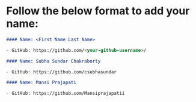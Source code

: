 # Follow the below format to add your name:

<!---copy from line 4 till line 7--->

```markdown
#### Name: <First Name Last Name>

- GitHub: https://github.com/<your-github-username>/
```

```markdown
#### Name: Subha Sundar Chakraborty

- GitHub: https://github.com/csubhasundar
```

```markdown
#### Name: Mansi Prajapati

- GitHub: https://github.com/Mansiprajapatii
```
